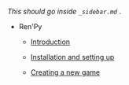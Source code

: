 *This should go inside `_sidebar.md`* .

- Ren'Py

  - [Introduction](introduction.md)

  - [Installation and setting up](installation.md)

  - [Creating a new game](creating_a_new_game.md)

    

